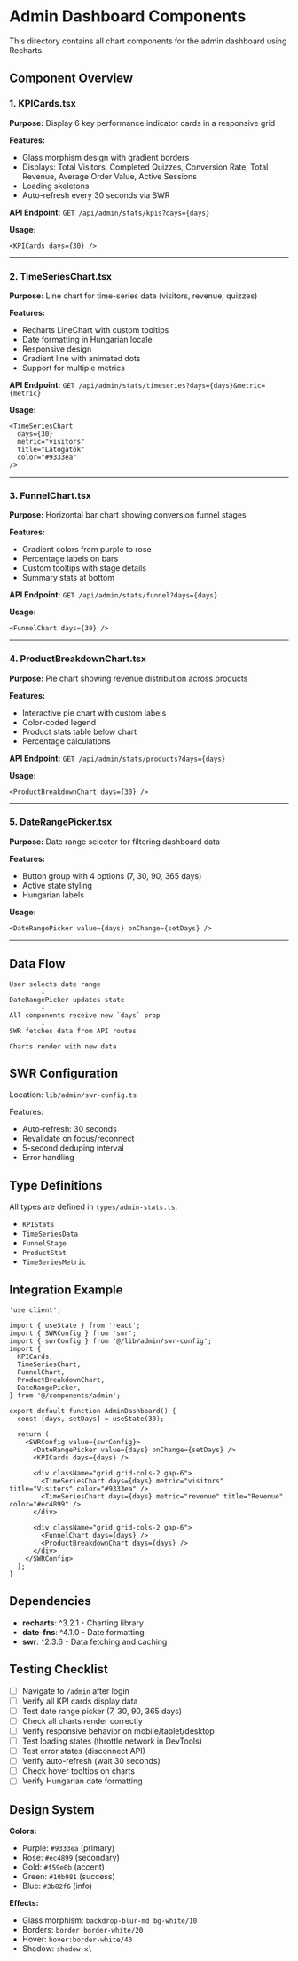 # Admin Dashboard Components

This directory contains all chart components for the admin dashboard using Recharts.

## Component Overview

### 1. KPICards.tsx
**Purpose:** Display 6 key performance indicator cards in a responsive grid

**Features:**
- Glass morphism design with gradient borders
- Displays: Total Visitors, Completed Quizzes, Conversion Rate, Total Revenue, Average Order Value, Active Sessions
- Loading skeletons
- Auto-refresh every 30 seconds via SWR

**API Endpoint:** `GET /api/admin/stats/kpis?days={days}`

**Usage:**
```tsx
<KPICards days={30} />
```

---

### 2. TimeSeriesChart.tsx
**Purpose:** Line chart for time-series data (visitors, revenue, quizzes)

**Features:**
- Recharts LineChart with custom tooltips
- Date formatting in Hungarian locale
- Responsive design
- Gradient line with animated dots
- Support for multiple metrics

**API Endpoint:** `GET /api/admin/stats/timeseries?days={days}&metric={metric}`

**Usage:**
```tsx
<TimeSeriesChart
  days={30}
  metric="visitors"
  title="Látogatók"
  color="#9333ea"
/>
```

---

### 3. FunnelChart.tsx
**Purpose:** Horizontal bar chart showing conversion funnel stages

**Features:**
- Gradient colors from purple to rose
- Percentage labels on bars
- Custom tooltips with stage details
- Summary stats at bottom

**API Endpoint:** `GET /api/admin/stats/funnel?days={days}`

**Usage:**
```tsx
<FunnelChart days={30} />
```

---

### 4. ProductBreakdownChart.tsx
**Purpose:** Pie chart showing revenue distribution across products

**Features:**
- Interactive pie chart with custom labels
- Color-coded legend
- Product stats table below chart
- Percentage calculations

**API Endpoint:** `GET /api/admin/stats/products?days={days}`

**Usage:**
```tsx
<ProductBreakdownChart days={30} />
```

---

### 5. DateRangePicker.tsx
**Purpose:** Date range selector for filtering dashboard data

**Features:**
- Button group with 4 options (7, 30, 90, 365 days)
- Active state styling
- Hungarian labels

**Usage:**
```tsx
<DateRangePicker value={days} onChange={setDays} />
```

---

## Data Flow

```
User selects date range
        ↓
DateRangePicker updates state
        ↓
All components receive new `days` prop
        ↓
SWR fetches data from API routes
        ↓
Charts render with new data
```

## SWR Configuration

Location: `lib/admin/swr-config.ts`

Features:
- Auto-refresh: 30 seconds
- Revalidate on focus/reconnect
- 5-second deduping interval
- Error handling

## Type Definitions

All types are defined in `types/admin-stats.ts`:
- `KPIStats`
- `TimeSeriesData`
- `FunnelStage`
- `ProductStat`
- `TimeSeriesMetric`

## Integration Example

```tsx
'use client';

import { useState } from 'react';
import { SWRConfig } from 'swr';
import { swrConfig } from '@/lib/admin/swr-config';
import {
  KPICards,
  TimeSeriesChart,
  FunnelChart,
  ProductBreakdownChart,
  DateRangePicker,
} from '@/components/admin';

export default function AdminDashboard() {
  const [days, setDays] = useState(30);

  return (
    <SWRConfig value={swrConfig}>
      <DateRangePicker value={days} onChange={setDays} />
      <KPICards days={days} />

      <div className="grid grid-cols-2 gap-6">
        <TimeSeriesChart days={days} metric="visitors" title="Visitors" color="#9333ea" />
        <TimeSeriesChart days={days} metric="revenue" title="Revenue" color="#ec4899" />
      </div>

      <div className="grid grid-cols-2 gap-6">
        <FunnelChart days={days} />
        <ProductBreakdownChart days={days} />
      </div>
    </SWRConfig>
  );
}
```

## Dependencies

- **recharts**: ^3.2.1 - Charting library
- **date-fns**: ^4.1.0 - Date formatting
- **swr**: ^2.3.6 - Data fetching and caching

## Testing Checklist

- [ ] Navigate to `/admin` after login
- [ ] Verify all KPI cards display data
- [ ] Test date range picker (7, 30, 90, 365 days)
- [ ] Check all charts render correctly
- [ ] Verify responsive behavior on mobile/tablet/desktop
- [ ] Test loading states (throttle network in DevTools)
- [ ] Test error states (disconnect API)
- [ ] Verify auto-refresh (wait 30 seconds)
- [ ] Check hover tooltips on charts
- [ ] Verify Hungarian date formatting

## Design System

**Colors:**
- Purple: `#9333ea` (primary)
- Rose: `#ec4899` (secondary)
- Gold: `#f59e0b` (accent)
- Green: `#10b981` (success)
- Blue: `#3b82f6` (info)

**Effects:**
- Glass morphism: `backdrop-blur-md bg-white/10`
- Borders: `border border-white/20`
- Hover: `hover:border-white/40`
- Shadow: `shadow-xl`
